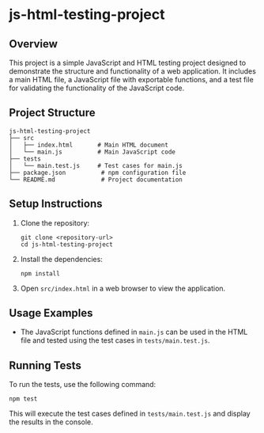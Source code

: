 # js-html-testing-project

## Overview
This project is a simple JavaScript and HTML testing project designed to demonstrate the structure and functionality of a web application. It includes a main HTML file, a JavaScript file with exportable functions, and a test file for validating the functionality of the JavaScript code.

## Project Structure
```
js-html-testing-project
├── src
│   ├── index.html       # Main HTML document
│   └── main.js          # Main JavaScript code
├── tests
│   └── main.test.js     # Test cases for main.js
├── package.json          # npm configuration file
└── README.md             # Project documentation
```

## Setup Instructions
1. Clone the repository:
   ```
   git clone <repository-url>
   cd js-html-testing-project
   ```

2. Install the dependencies:
   ```
   npm install
   ```

3. Open `src/index.html` in a web browser to view the application.

## Usage Examples
- The JavaScript functions defined in `main.js` can be used in the HTML file and tested using the test cases in `tests/main.test.js`.

## Running Tests
To run the tests, use the following command:
```
npm test
```

This will execute the test cases defined in `tests/main.test.js` and display the results in the console.